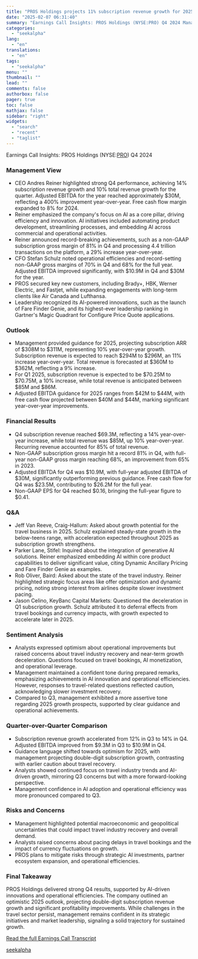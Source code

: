 ```yaml
---
title: "PROS Holdings projects 11% subscription revenue growth for 2025 amid AI-driven innovation"
date: "2025-02-07 06:31:40"
summary: "Earnings Call Insights: PROS Holdings (NYSE:PRO) Q4 2024 Management View CEO Andres Reiner highlighted strong Q4 performance, achieving 14% subscription revenue growth and 10% total revenue growth for the quarter. Adjusted EBITDA for the year reached approximately $30M, reflecting a 400% improvement year-over-year. Free cash flow margin expanded to 8%..."
categories:
  - "seekalpha"
lang:
  - "en"
translations:
  - "en"
tags:
  - "seekalpha"
menu: ""
thumbnail: ""
lead: ""
comments: false
authorbox: false
pager: true
toc: false
mathjax: false
sidebar: "right"
widgets:
  - "search"
  - "recent"
  - "taglist"
---
```


Earnings Call Insights: PROS Holdings (NYSE:[PRO](https://seekingalpha.com/symbol/PRO "PROS Holdings, Inc.")) Q4 2024

### Management View

* CEO Andres Reiner highlighted strong Q4 performance, achieving 14% subscription revenue growth and 10% total revenue growth for the quarter. Adjusted EBITDA for the year reached approximately $30M, reflecting a 400% improvement year-over-year. Free cash flow margin expanded to 8% for 2024.
* Reiner emphasized the company's focus on AI as a core pillar, driving efficiency and innovation. AI initiatives included automating product development, streamlining processes, and embedding AI across commercial and operational activities.
* Reiner announced record-breaking achievements, such as a non-GAAP subscription gross margin of 81% in Q4 and processing 4.4 trillion transactions on the platform, a 29% increase year-over-year.
* CFO Stefan Schulz noted operational efficiencies and record-setting non-GAAP gross margins of 70% in Q4 and 68% for the full year. Adjusted EBITDA improved significantly, with $10.9M in Q4 and $30M for the year.
* PROS secured key new customers, including Brady+, HBK, Werner Electric, and Fastjet, while expanding engagements with long-term clients like Air Canada and Lufthansa.
* Leadership recognized its AI-powered innovations, such as the launch of Fare Finder Genie, and its highest-ever leadership ranking in Gartner's Magic Quadrant for Configure Price Quote applications.

### Outlook

* Management provided guidance for 2025, projecting subscription ARR of $308M to $311M, representing 10% year-over-year growth. Subscription revenue is expected to reach $294M to $296M, an 11% increase year-over-year. Total revenue is forecasted at $360M to $362M, reflecting a 9% increase.
* For Q1 2025, subscription revenue is expected to be $70.25M to $70.75M, a 10% increase, while total revenue is anticipated between $85M and $86M.
* Adjusted EBITDA guidance for 2025 ranges from $42M to $44M, with free cash flow projected between $40M and $44M, marking significant year-over-year improvements.

### Financial Results

* Q4 subscription revenue reached $69.3M, reflecting a 14% year-over-year increase, while total revenue was $85M, up 10% year-over-year. Recurring revenue accounted for 85% of total revenue.
* Non-GAAP subscription gross margin hit a record 81% in Q4, with full-year non-GAAP gross margin reaching 68%, an improvement from 65% in 2023.
* Adjusted EBITDA for Q4 was $10.9M, with full-year adjusted EBITDA of $30M, significantly outperforming previous guidance. Free cash flow for Q4 was $23.5M, contributing to $26.2M for the full year.
* Non-GAAP EPS for Q4 reached $0.16, bringing the full-year figure to $0.41.

### Q&A

* Jeff Van Reeve, Craig-Hallum: Asked about growth potential for the travel business in 2025. Schulz explained steady-state growth in the below-teens range, with acceleration expected throughout 2025 as subscription growth strengthens.
* Parker Lane, Stifel: Inquired about the integration of generative AI solutions. Reiner emphasized embedding AI within core product capabilities to deliver significant value, citing Dynamic Ancillary Pricing and Fare Finder Genie as examples.
* Rob Oliver, Baird: Asked about the state of the travel industry. Reiner highlighted strategic focus areas like offer optimization and dynamic pricing, noting strong interest from airlines despite slower investment pacing.
* Jason Celino, KeyBanc Capital Markets: Questioned the deceleration in Q1 subscription growth. Schulz attributed it to deferral effects from travel bookings and currency impacts, with growth expected to accelerate later in 2025.

### Sentiment Analysis

* Analysts expressed optimism about operational improvements but raised concerns about travel industry recovery and near-term growth deceleration. Questions focused on travel bookings, AI monetization, and operational leverage.
* Management maintained a confident tone during prepared remarks, emphasizing achievements in AI innovation and operational efficiencies. However, responses to travel-related questions reflected caution, acknowledging slower investment recovery.
* Compared to Q3, management exhibited a more assertive tone regarding 2025 growth prospects, supported by clear guidance and operational achievements.

### Quarter-over-Quarter Comparison

* Subscription revenue growth accelerated from 12% in Q3 to 14% in Q4. Adjusted EBITDA improved from $9.3M in Q3 to $10.9M in Q4.
* Guidance language shifted towards optimism for 2025, with management projecting double-digit subscription growth, contrasting with earlier caution about travel recovery.
* Analysts showed continued focus on travel industry trends and AI-driven growth, mirroring Q3 concerns but with a more forward-looking perspective.
* Management confidence in AI adoption and operational efficiency was more pronounced compared to Q3.

### Risks and Concerns

* Management highlighted potential macroeconomic and geopolitical uncertainties that could impact travel industry recovery and overall demand.
* Analysts raised concerns about pacing delays in travel bookings and the impact of currency fluctuations on growth.
* PROS plans to mitigate risks through strategic AI investments, partner ecosystem expansion, and operational efficiencies.

### Final Takeaway

PROS Holdings delivered strong Q4 results, supported by AI-driven innovations and operational efficiencies. The company outlined an optimistic 2025 outlook, projecting double-digit subscription revenue growth and significant profitability improvements. While challenges in the travel sector persist, management remains confident in its strategic initiatives and market leadership, signaling a solid trajectory for sustained growth.

[Read the full Earnings Call Transcript](https://seekingalpha.com/symbol/PRO/earnings/transcripts)

[seekalpha](https://seekingalpha.com/news/4404957-pros-holdings-projects-11-percent-subscription-revenue-growth-for-2025-amid-ai-driven)

